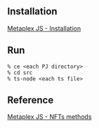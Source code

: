 ## Installation
[Metaplex JS - Installation](https://github.com/metaplex-foundation/js#installation)

## Run
```
% ce <each PJ directory>
% cd src
% ts-node <each ts file>
```

## Reference
[Metaplex JS - NFTs methods](https://github.com/metaplex-foundation/js#nfts)
